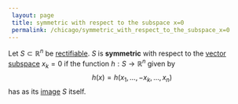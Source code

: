 ```yaml
---
 layout: page
 title: symmetric with respect to the subspace x=0
 permalink: /chicago/symmetric_with_respect_to_the_subspace_x=0
---
```

Let $S \subset\mathbb R^n$ be [rectifiable](https://defsmath.github.io/DefsMath/rectifiable). $S$ is **symmetric** with respect to the [vector subspace](https://defsmath.github.io/DefsMath/vector_subspace) $x_k=0$ if the function $h:S\to\mathbb R^n$ given by $$h(x) = h(x_1,\dots, -x_k, \dots, x_n)$$ has as its [image](https://defsmath.github.io/DefsMath/image) $S$ itself.